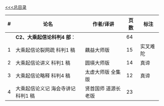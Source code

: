 [<<<总目录](../index.md)


|#|论名| 作者/译讲|页数|标注|
|-|-----------------------|---|--|--|
||**C2、大乘起信论科判4 部**：||64|
|1|大乘起信论裂网疏 科判1 稿 |藕益大师版|15 |实叉难陀|
|2|大乘起信论讲义 科判1 稿 |圆瑛大师版|14 |真谛|
|3|大乘起信论略释 科判4 稿 |太虚大师版 全集版|12| 真谛|
|4|大乘起信论义记 海会寺讲记 科判1 稿| 贤首国师 道源长老版|23||真谛|
